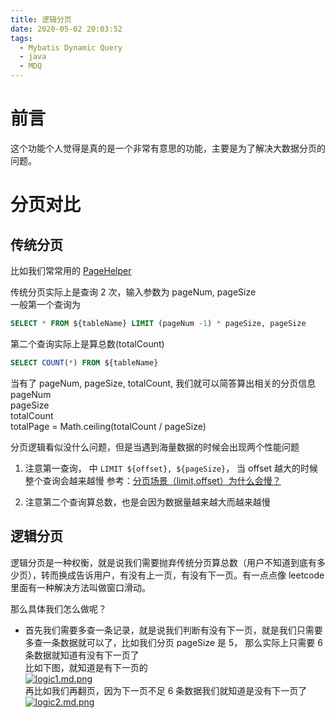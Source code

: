```yaml
---
title: 逻辑分页
date: 2020-05-02 20:03:52
tags:
  - Mybatis Dynamic Query
  - java
  - MDQ
---
```


# 前言

这个功能个人觉得是真的是一个非常有意思的功能，主要是为了解决大数据分页的问题。

# 分页对比

## 传统分页

比如我们常常用的 [PageHelper](https://github.com/pagehelper/Mybatis-PageHelper)

传统分页实际上是查询 2 次，输入参数为 pageNum, pageSize  
一般第一个查询为

```sql
SELECT * FROM ${tableName} LIMIT (pageNum -1) * pageSize, pageSize
```

第二个查询实际上是算总数(totalCount)

```sql
SELECT COUNT(*) FROM ${tableName}
```

当有了 pageNum, pageSize, totalCount, 我们就可以简答算出相关的分页信息  
pageNum  
pageSize  
totalCount  
totalPage = Math.ceiling(totalCount / pageSize)

分页逻辑看似没什么问题，但是当遇到海量数据的时候会出现两个性能问题

1. 注意第一查询， 中 `LIMIT ${offset}, ${pageSize}`， 当 offset 越大的时候整个查询会越来越慢 参考：[分页场景（limit,offset）为什么会慢？](https://blog.csdn.net/fengzongfu/article/details/103191867)

2. 注意第二个查询算总数，也是会因为数据量越来越大而越来越慢

## 逻辑分页

逻辑分页是一种权衡，就是说我们需要抛弃传统分页算总数（用户不知道到底有多少页），转而换成告诉用户，有没有上一页，有没有下一页。有一点点像 leetcode 里面有一种解决方法叫做窗口滑动。

那么具体我们怎么做呢？

- 首先我们需要多查一条记录，就是说我们判断有没有下一页，就是我们只需要多查一条数据就可以了，比如我们分页 pageSize 是 5， 那么实际上只需要 6 条数据就知道有没有下一页了  
  比如下图，就知道是有下一页的  
  [![logic1.md.png](https://wx2.sbimg.cn/2020/05/02/logic1.md.png)](https://sbimg.cn/image/mo7cw)  
  再比如我们再翻页，因为下一页不足 6 条数据我们就知道是没有下一页了   
  [![logic2.md.png](https://wx1.sbimg.cn/2020/05/02/logic2.md.png)](https://sbimg.cn/image/moHYo)
